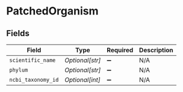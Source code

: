 # PatchedOrganism


## Fields

| Field              | Type               | Required           | Description        |
| ------------------ | ------------------ | ------------------ | ------------------ |
| `scientific_name`  | *Optional[str]*    | :heavy_minus_sign: | N/A                |
| `phylum`           | *Optional[str]*    | :heavy_minus_sign: | N/A                |
| `ncbi_taxonomy_id` | *Optional[int]*    | :heavy_minus_sign: | N/A                |